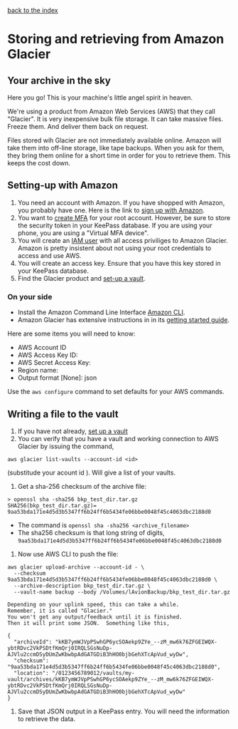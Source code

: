---
---
[back to the index](index)
# Storing and retrieving from Amazon Glacier
## Your archive in the sky

Here you go! This is your machine's little angel spirit in heaven.

We're using a product from Amazon Web Services (AWS) that they call
"Glacier".  It is very inexpensive bulk file storage.  It can take
massive files.  Freeze them.  And deliver them back on request.

Files stored wih Glacier are not immediately available online.  Amazon will take
them into off-line storage, like tape backups.  When you ask for them,
they bring them online for a short time in order for you to
retrieve them.  This keeps the cost down.

## Setting-up with Amazon
1. You need an account with Amazon.
    If you have shopped with Amazon, you probably have one.
    Here is the link to [sign up with Amazon](https://www.amazon.com/ap/register).
1. You want to
[create MFA](http://docs.aws.amazon.com/IAM/latest/UserGuide/id_credentials_mfa.html)
   for your root account.  However, be sure to store the security token
   in your KeePass database.  If you are using your phone,
   you are using a "Virtual MFA device".
1. You will create an
   [IAM user](https://console.aws.amazon.com/iam/home?#/home)
   with all access priviliges to Amazon Glacier.
   Amazon is pretty insistent about not using your root credentials to
   access and use AWS.
1. You will create an access key.  Ensure that you have this key stored
   in your KeePass database.
1. Find the Glacier product and
   [set-up a vault](http://docs.aws.amazon.com/amazonglacier/latest/dev/working-with-vaults.html).

### On your side

* Install the Amazon Command Line Interface
[Amazon CLI](http://docs.aws.amazon.com/cli/latest/userguide/cli-chap-welcome.html).
* Amazon Glacier has extensive instructions in in its
[getting started guide](http://docs.aws.amazon.com/amazonglacier/latest/dev/amazon-glacier-getting-started.html).

Here are some items you will need to know:
* AWS Account ID
* AWS Access Key ID: <you created this earlier>
* AWS Secret Access Key: <you created this earlier>
* Region name: <you configured this for the vault>
* Output format [None]: json

Use the `aws configure` command to set defaults for your AWS commands.

## Writing a file to the vault
1. If you have not already,
    [set up a vault](http://docs.aws.amazon.com/amazonglacier/latest/dev/getting-started-create-vault.html)
1. You can verify that you have a vault and working connection to AWS Glacier
    by issuing the command,
```
aws glacier list-vaults --account-id <id>
```
   (substitude your acount id <id>). Will give a list of your vaults.
1. Get a sha-256 checksum of the archive file:
```
> openssl sha -sha256 bkp_test_dir.tar.gz
SHA256(bkp_test_dir.tar.gz)= 9aa53bda171e4d5d3b5347ff6b24ff6b5434fe06bbe0048f45c4063dbc2188d0
```
   * The command is `openssl sha -sha256 <archive_filename>`
   * The sha256 checksum is that long string of digits,
     `9aa53bda171e4d5d3b5347ff6b24ff6b5434fe06bbe0048f45c4063dbc2188d0`

1. Now use AWS CLI to push the file:
```
aws glacier upload-archive --account-id - \
  --checksum 9aa53bda171e4d5d3b5347ff6b24ff6b5434fe06bbe0048f45c4063dbc2188d0 \
  --archive-description bkp_test_dir.tar.gz \
  --vault-name backup --body /Volumes/lAvionBackup/bkp_test_dir.tar.gz
```
    Depending on your uplink speed, this can take a while.
    Remember, it is called "Glacier."
    You won't get any output/feedback until it is finished.
    Then it will print some JSON.  Something like this,
```
{
  "archiveId": "kKB7ymWJVpPSwhGP6ycSOAekp9ZYe_--zM_mw6k76ZFGEIWQX-ybtRDvc2VkPSDtfKmQrj0IRQLSGsNuDp-AJVlu2ccmDSyDUmZwKbwbpAdGATGDiB3hHO0bjbGehXTcApVud_wyDw",
  "checksum": "9aa53bda171e4d5d3b5347ff6b24ff6b5434fe06bbe0048f45c4063dbc2188d0",
  "location": "/0123456789012/vaults/my-vault/archives/kKB7ymWJVpPSwhGP6ycSOAekp9ZYe_--zM_mw6k76ZFGEIWQX-ybtRDvc2VkPSDtfKmQrj0IRQLSGsNuDp-AJVlu2ccmDSyDUmZwKbwbpAdGATGDiB3hHO0bjbGehXTcApVud_wyDw"
}
```

1. Save that JSON output in a KeePass entry.  You will need the information
    to retrieve the data.
